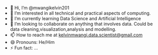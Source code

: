 - 👋 Hi, I’m @mwangikelvin201
- 👀 I’m interested in all technical and practical aspects of computing.
- 🌱 I’m currently learning Data Science and Artificial Intelligence
- 💞️ I’m looking to collaborate on anything that involves data. Could be data cleaning,visualization,analysis and modelling.
- 📫 How to reach me at kelvinmwangi.data.scientist@gmail.com
- 😄 Pronouns: He/Him
- ⚡ Fun fact: ...

<!---
mwangikelvin201/mwangikelvin201 is a ✨ special ✨ repository because its `README.md` (this file) appears on your GitHub profile.
You can click the Preview link to take a look at your changes.
--->
